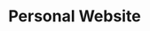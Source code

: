 ---
id: 2
layout: ../../layouts/ProjectPageLayout.astro
title: "Personal Website"
category: "Website"
description: "You are here! A static site built from scratch using Astro, Tailwind, and React."
iconPath: "projects/personal-website"
imagePath: "/src/assets/projects/images/project1.jpg"
imageAlt: "Jordan Sherrington personal website"
tags: ["Tailwind CSS", "JavaScript", "Astro", "React"]
accentColor: "#807d42"
---